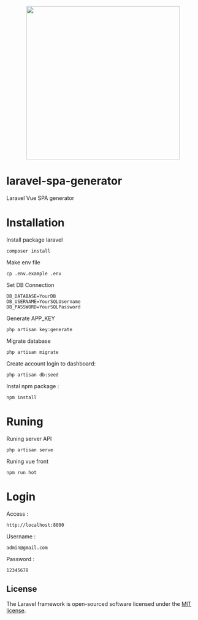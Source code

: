 <p align="center"><a href="https://laravel.com" target="_blank"><img src="https://raw.githubusercontent.com/laravel/art/master/logo-lockup/5%20SVG/2%20CMYK/1%20Full%20Color/laravel-logolockup-cmyk-red.svg" width="400"></a></p>


# laravel-spa-generator
Laravel Vue SPA generator

# Installation

Install package laravel

    composer install

Make env file

    cp .env.example .env
    
Set DB Connection
 
    DB_DATABASE=YourDB
    DB_USERNAME=YourSQLUsername
    DB_PASSWORD=YourSQLPassword

Generate APP_KEY

    php artisan key:generate

Migrate database

    php artisan migrate

Create account login to dashboard:

    php artisan db:seed


Instal npm package : 

    npm install

# Runing

Runing server API

    php artisan serve

Runing vue front

    npm run hot

# Login 

Access :
    
    http://localhost:8000

Username :

    admin@gmail.com

Password :

    12345678

## License

The Laravel framework is open-sourced software licensed under the [MIT license](https://opensource.org/licenses/MIT).
